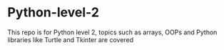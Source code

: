 # Python-level-2
This repo is for Python level 2, topics such as arrays, OOPs and Python libraries like Turtle and Tkinter are covered

